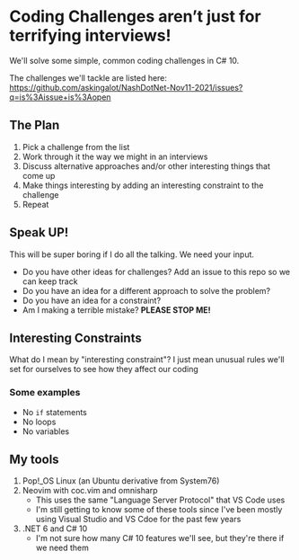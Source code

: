 # Coding Challenges aren’t just for terrifying interviews!

We'll solve some simple, common coding challenges in C# 10.

The challenges we'll tackle are listed here: https://github.com/askingalot/NashDotNet-Nov11-2021/issues?q=is%3Aissue+is%3Aopen

## The Plan

1. Pick a challenge from the list
1. Work through it the way we might in an interviews
1. Discuss alternative approaches and/or other interesting things that come up
1. Make things interesting by adding an interesting constraint to the challenge
1. Repeat

## Speak UP!

This will be super boring if I do all the talking. We need your input.

* Do you have other ideas for challenges? Add an issue to this repo so we can keep track
* Do you have an idea for a different approach to solve the problem?
* Do you have an idea for a constraint?
* Am I making a terrible mistake? **PLEASE STOP ME!**

## Interesting Constraints

What do I mean by "interesting constraint"? I just mean unusual rules we'll set for ourselves to see how they affect our coding

### Some examples

* No `if` statements
* No loops
* No variables

## My tools

1. Pop!_OS Linux (an Ubuntu derivative from System76)
1. Neovim with coc.vim and omnisharp
    * This uses the same "Language Server Protocol" that VS Code uses
    * I'm still getting to know some of these tools since I've been mostly using Visual Studio and VS Cdoe for the past few years
1. .NET 6 and C# 10
    * I'm not sure how many C# 10 features we'll see, but they're there if we need them

